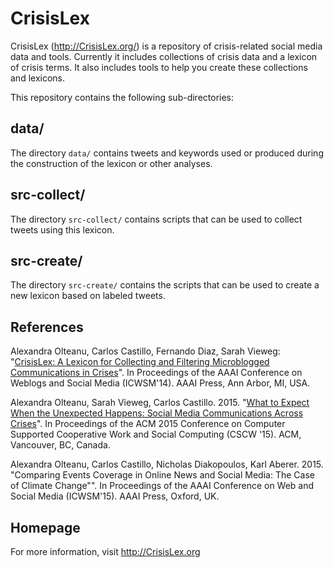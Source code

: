 CrisisLex
=========

CrisisLex (http://CrisisLex.org/) is a repository of crisis-related social media data and tools. Currently it includes collections of crisis data and a lexicon of crisis terms. It also includes tools to help you create these collections and lexicons.

This repository contains the following sub-directories:

data/
-----

The directory `data/` contains tweets and keywords used or produced during the construction of the lexicon or other analyses.

src-collect/
------------

The directory `src-collect/` contains scripts that can be used to collect tweets using this lexicon.

src-create/
------------

The directory `src-create/` contains the scripts that can be used to create a new lexicon based on labeled tweets.

References
----------

Alexandra Olteanu, Carlos Castillo, Fernando Diaz, Sarah Vieweg: "[CrisisLex: A Lexicon for Collecting and Filtering Microblogged Communications in Crises](http://crisislex.org/papers/icwsm2014_crisislex.pdf)". In Proceedings of the AAAI Conference on Weblogs and Social Media (ICWSM'14). AAAI Press, Ann Arbor, MI, USA.

Alexandra Olteanu, Sarah Vieweg, Carlos Castillo. 2015. "[What to Expect When the Unexpected Happens: Social Media Communications Across Crises](http://crisislex.org/papers/cscw2015_transversal_study.pdf)". In Proceedings of the ACM 2015 Conference on Computer Supported Cooperative Work and Social Computing (CSCW '15). ACM, Vancouver, BC, Canada.

Alexandra Olteanu, Carlos Castillo, Nicholas Diakopoulos, Karl Aberer. 2015. "Comparing Events Coverage in Online News and Social Media: The Case of Climate Change"". In Proceedings of the AAAI Conference on Web and Social Media (ICWSM'15). AAAI Press, Oxford, UK.

Homepage
--------

For more information, visit http://CrisisLex.org
